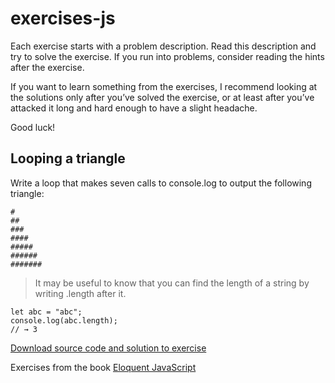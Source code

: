 # exercises-js
Each exercise starts with a problem description. Read this description and try to solve the exercise. If you run into problems, consider reading the hints after the exercise. 

If you want to learn something from the exercises, I recommend looking at the solutions only after you’ve solved the exercise, or at least after you’ve attacked it long and hard enough to have a slight headache.

Good luck!

## Looping a triangle

Write a loop that makes seven calls to console.log to output the following triangle:
```
#
##
###
####
#####
######
#######
```
> It may be useful to know that you can find the length of a string by writing .length after it.
```
let abc = "abc";
console.log(abc.length);
// → 3
```
[Download source code and solution to exercise]()

Exercises from the book [Eloquent JavaScript](https://eloquentjavascript.net/index.html)

